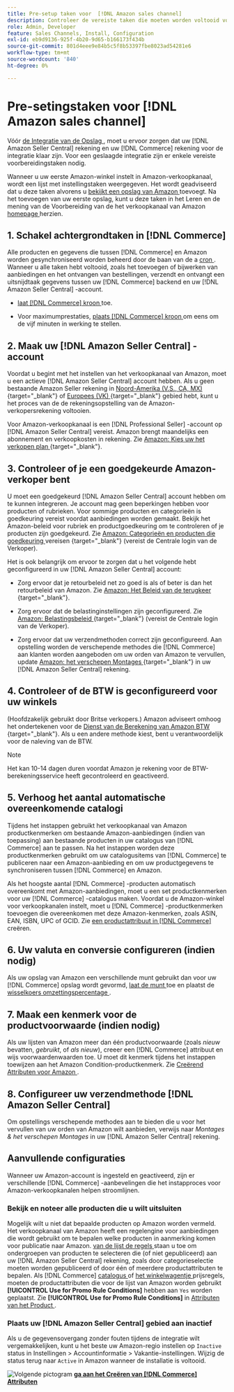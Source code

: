 ```yaml
---
title: Pre-setup taken voor  [!DNL Amazon sales channel]
description: Controleer de vereiste taken die moeten worden voltooid voordat u uw Adobe Commerce- of Magento Open Source-winkel in Amazon-Sales Channel integreert.
role: Admin, Developer
feature: Sales Channels, Install, Configuration
exl-id: eb9d9136-925f-4b20-9d65-b166173f434b
source-git-commit: 801d4eee9e84b5c5f8b53397fbe8023ad54281e6
workflow-type: tm+mt
source-wordcount: '840'
ht-degree: 0%

---
```


# Pre-setingstaken voor [!DNL Amazon sales channel]

Vóór [ de Integratie van de Opslag ](./store-integration.md), moet u ervoor zorgen dat uw [!DNL Amazon Seller Central] rekening en uw [!DNL Commerce] rekening voor de integratie klaar zijn. Voor een geslaagde integratie zijn er enkele vereiste voorbereidingstaken nodig.

Wanneer u uw eerste Amazon-winkel instelt in Amazon-verkoopkanaal, wordt een lijst met instellingstaken weergegeven. Het wordt geadviseerd dat u deze taken alvorens u [ bekijkt een opslag van Amazon ](./store-integration.md) toevoegt. Na het toevoegen van uw eerste opslag, kunt u deze taken in het Leren en de mening van de Voorbereiding van de het verkoopkanaal van Amazon [ homepage ](./amazon-sales-channel-home.md) herzien.

## 1. Schakel achtergrondtaken in [!DNL Commerce]

Alle producten en gegevens die tussen [!DNL Commerce] en Amazon worden gesynchroniseerd worden beheerd door de baan van de a [ cron ](https://experienceleague.adobe.com/docs/commerce-admin/systems/tools/cron.html). Wanneer u alle taken hebt voltooid, zoals het toevoegen of bijwerken van aanbiedingen en het ontvangen van bestellingen, verzendt en ontvangt een uitsnijdtaak gegevens tussen uw [!DNL Commerce] backend en uw [!DNL Amazon Seller Central] -account.

- [ laat  [!DNL Commerce]  kroon ](https://experienceleague.adobe.com/docs/commerce-admin/systems/tools/cron.html) toe.

- Voor maximumprestaties, [ plaats  [!DNL Commerce]  kroon ](https://experienceleague.adobe.com/docs/commerce-admin/config/advanced/system.html) om eens om de vijf minuten in werking te stellen.

## 2. Maak uw [!DNL Amazon Seller Central] -account

Voordat u begint met het instellen van het verkoopkanaal van Amazon, moet u een actieve [!DNL Amazon Seller Central] account hebben. Als u geen bestaande Amazon Seller rekening in [ Noord-Amerika (V.S., CA, MX) ](https://sell.amazon.com/) {target="_blank"} of [ Europees (VK) ](https://sell.amazon.co.uk/sell-online/beginners-guide) {target="_blank"} gebied hebt, kunt u het proces van de de rekeningsopstelling van de Amazon-verkopersrekening voltooien.

Voor Amazon-verkoopkanaal is een [!DNL Professional Seller] -account op [!DNL Amazon Seller Central] vereist. Amazon brengt maandelijks een abonnement en verkoopkosten in rekening. Zie [ Amazon: Kies uw het verkopen plan ](https://sell.amazon.com/pricing.html) {target="_blank"}.

## 3. Controleer of je een goedgekeurde Amazon-verkoper bent

U moet een goedgekeurd [!DNL Amazon Seller Central] account hebben om te kunnen integreren. Je account mag geen beperkingen hebben voor producten of rubrieken. Voor sommige producten en categorieën is goedkeuring vereist voordat aanbiedingen worden gemaakt. Bekijk het Amazon-beleid voor rubriek en productgoedkeuring om te controleren of je producten zijn goedgekeurd. Zie [ Amazon: Categorieën en producten die goedkeuring ](https://sellercentral.amazon.com/gp/help/200333160) vereisen {target="_blank"} (vereist de Centrale login van de Verkoper).

Het is ook belangrijk om ervoor te zorgen dat u het volgende hebt geconfigureerd in uw [!DNL Amazon Seller Central] account:

- Zorg ervoor dat je retourbeleid net zo goed is als of beter is dan het retourbeleid van Amazon. Zie [ Amazon: Het Beleid van de terugkeer ](https://www.amazon.com/gp/help/customer/display.html) {target="_blank"}.

- Zorg ervoor dat de belastinginstellingen zijn geconfigureerd. Zie [ Amazon: Belastingsbeleid ](https://sellercentral.amazon.com/gp/help/external/help.html) {target="_blank"} (vereist de Centrale login van de Verkoper).

- Zorg ervoor dat uw verzendmethoden correct zijn geconfigureerd. Aan opstelling worden de verschepende methodes die [!DNL Commerce] aan klanten worden aangeboden om uw orden van Amazon te vervullen, update [ Amazon: het verschepen Montages ](https://sellercentral.amazon.com/sbr/ref=xx_shipset_dnav_xx#shipping_templates) {target="_blank"} in uw [!DNL Amazon Seller Central] rekening.

## 4. Controleer of de BTW is geconfigureerd voor uw winkels

(Hoofdzakelijk gebruikt door Britse verkopers.) Amazon adviseert omhoog het ondertekenen voor de [ Dienst van de Berekening van Amazon BTW ](https://sell.amazon.co.uk/learn/vat-resources#vat-services-on-amazon) {target="_blank"}. Als u een andere methode kiest, bent u verantwoordelijk voor de naleving van de BTW.

>[!NOTE]
>
>Het kan 10-14 dagen duren voordat Amazon je rekening voor de BTW-berekeningsservice heeft gecontroleerd en geactiveerd.

## 5. Verhoog het aantal automatische overeenkomende catalogi

Tijdens het instappen gebruikt het verkoopkanaal van Amazon productkenmerken om bestaande Amazon-aanbiedingen (indien van toepassing) aan bestaande producten in uw catalogus van [!DNL Commerce] aan te passen. Na het instappen worden deze productkenmerken gebruikt om uw catalogusitems van [!DNL Commerce] te publiceren naar een Amazon-aanbieding en om uw productgegevens te synchroniseren tussen [!DNL Commerce] en Amazon.

Als het hoogste aantal [!DNL Commerce] -producten automatisch overeenkomt met Amazon-aanbiedingen, moet u een set productkenmerken voor uw [!DNL Commerce] -catalogus maken. Voordat u de Amazon-winkel voor verkoopkanalen instelt, moet u [!DNL Commerce] -productkenmerken toevoegen die overeenkomen met deze Amazon-kenmerken, zoals ASIN, EAN, ISBN, UPC of GCID. Zie [ een productattribuut in  [!DNL Commerce]](./ob-creating-magento-attributes.md) creëren.

## 6. Uw valuta en conversie configureren (indien nodig)

Als uw opslag van Amazon een verschillende munt gebruikt dan voor uw [!DNL Commerce] opslag wordt gevormd, [ laat de munt ](https://experienceleague.adobe.com/docs/commerce-admin/config/general/currency-setup.html) toe en plaatst de [ wisselkoers omzettingspercentage ](https://experienceleague.adobe.com/docs/commerce-admin/stores-sales/site-store/currency/currency-update.html).

## 7. Maak een kenmerk voor de productvoorwaarde (indien nodig)

Als uw lijsten van Amazon meer dan één productvoorwaarde (zoals _nieuw_ bevatten, _gebruikt_, of _als nieuw_), creeer een [!DNL Commerce] attribuut en wijs voorwaardenwaarden toe. U moet dit kenmerk tijdens het instappen toewijzen aan het Amazon Condition-productkenmerk. Zie [ Creërend Attributen voor Amazon ](./ob-creating-magento-attributes.md).

## 8. Configureer uw verzendmethode [!DNL Amazon Seller Central]

Om opstellings verschepende methodes aan te bieden die u voor het vervullen van uw orden van Amazon wilt aanbieden, verwijs naar _Montages &amp; het verschepen Montages_ in uw [!DNL Amazon Seller Central] rekening.

## Aanvullende configuraties

Wanneer uw Amazon-account is ingesteld en geactiveerd, zijn er verschillende [!DNL Commerce] -aanbevelingen die het instapproces voor Amazon-verkoopkanalen helpen stroomlijnen.

### Bekijk en noteer alle producten die u wilt uitsluiten

Mogelijk wilt u niet dat bepaalde producten op Amazon worden vermeld. Het verkoopkanaal van Amazon heeft een regelengine voor aanbiedingen die wordt gebruikt om te bepalen welke producten in aanmerking komen voor publicatie naar Amazon. [ van de lijst de regels ](./listing-rules.md) staan u toe om ondergroepen van producten te selecteren die (of niet gepubliceerd) aan uw [!DNL Amazon Seller Central] rekening, zoals door categorieselectie moeten worden gepubliceerd of door één of meerdere productattributen te bepalen. Als [!DNL Commerce] [ catalogus ](https://experienceleague.adobe.com/docs/commerce-admin/marketing/promotions/catalog-rules/price-rules-catalog.html) of [ het winkelwagentje ](https://experienceleague.adobe.com/docs/commerce-admin/marketing/promotions/cart-rules/price-rules-cart.html) prijsregels, moeten de productattributen die voor de lijst van Amazon worden gebruikt **[!UICONTROL Use for Promo Rule Conditions]** hebben aan `Yes` worden geplaatst. Zie **[!UICONTROL Use for Promo Rule Conditions]** in [ Attributen van het Product ](https://experienceleague.adobe.com/docs/commerce-admin/catalog/product-attributes/product-attributes.html).

### Plaats uw [!DNL Amazon Seller Central] gebied aan inactief

Als u de gegevensovergang zonder fouten tijdens de integratie wilt vergemakkelijken, kunt u het beste uw Amazon-regio instellen op `Inactive` status in Instellingen > Accountinformatie > Vakantie-instellingen. Wijzig de status terug naar `Active` in Amazon wanneer de installatie is voltooid.

![ Volgende pictogram ](assets/btn-next.png) [**ga aan het Creëren van [!DNL Commerce] Attributen**](./ob-creating-magento-attributes.md)
